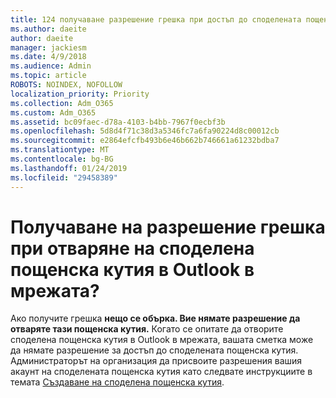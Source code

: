 ```yaml
---
title: 124 получаване разрешение грешка при достъп до споделената пощенска кутия в OWA?
ms.author: daeite
author: daeite
manager: jackiesm
ms.date: 4/9/2018
ms.audience: Admin
ms.topic: article
ROBOTS: NOINDEX, NOFOLLOW
localization_priority: Priority
ms.collection: Adm_O365
ms.custom: Adm_O365
ms.assetid: bc09faec-d78a-4103-b4bb-7967f0ecbf3b
ms.openlocfilehash: 5d8d4f71c38d3a5346fc7a6fa90224d8c00012cb
ms.sourcegitcommit: e2864efcfb493b6e46b662b746661a61232bdba7
ms.translationtype: MT
ms.contentlocale: bg-BG
ms.lasthandoff: 01/24/2019
ms.locfileid: "29458389"
---
```

# <a name="getting-a-permission-error-when-opening-a-shared-mailbox-in-outlook-on-the-web"></a>Получаване на разрешение грешка при отваряне на споделена пощенска кутия в Outlook в мрежата?

Ако получите грешка **нещо се обърка. Вие нямате разрешение да отваряте тази пощенска кутия.** Когато се опитате да отворите споделена пощенска кутия в Outlook в мрежата, вашата сметка може да нямате разрешение за достъп до споделената пощенска кутия. Администраторът на организация да присвоите разрешения вашия акаунт на споделената пощенска кутия като следвате инструкциите в темата [Създаване на споделена пощенска кутия](https://support.office.com/article/871a246d-3acd-4bba-948e-5de8be0544c9).
  

